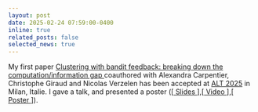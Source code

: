 ```yaml
---
layout: post
date: 2025-02-24 07:59:00-0400
inline: true
related_posts: false
selected_news: true
---
```

My first paper <a href="https://raw.githubusercontent.com/mlresearch/v272/main/assets/thuot25a/thuot25a.pdf"> Clustering with bandit feedback: breaking down the computation/information gap </a>coauthored with Alexandra Carpentier, Christophe Giraud and Nicolas Verzelen has been accepted at <a href="http://algorithmiclearningtheory.org/alt2025/">ALT 2025</a> in Milan, Italie.
I gave a talk, and presented a poster ([<a href="https://victorthuot.github.io/assets/pdf/slide_ALT_feb2025.pdf"> Slides </a>],[<a href="https://www.youtube.com/watch?v=RmEcxjNeCPA"> Video </a>],[<a href="https://victorthuot.github.io/assets/pdf/poster_ALT_feb2025.pdf"> Poster </a>]). 
